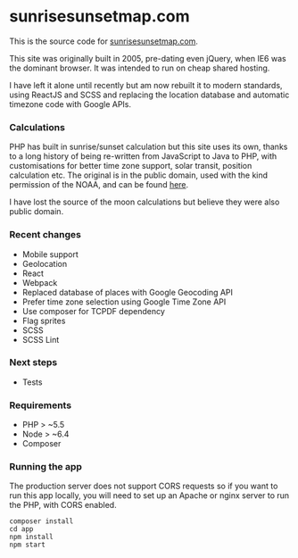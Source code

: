 # sunrisesunsetmap.com

This is the source code for [sunrisesunsetmap.com](https://sunrisesunsetmap.com).

This site was originally built in 2005, pre-dating even jQuery, when IE6 was the dominant browser.
It was intended to run on cheap shared hosting.

I have left it alone until recently but am now rebuilt it to modern standards, using ReactJS
and SCSS and replacing the location database and automatic timezone code with Google APIs.

### Calculations

PHP has built in sunrise/sunset calculation but this site uses its own, thanks to a long history of
being re-written from JavaScript to Java to PHP, with customisations for better time zone support, solar
transit, position calculation etc. The original is in the public domain, used with the kind permission of the
NOAA, and can be found [here](https://www.esrl.noaa.gov/gmd/grad/solcalc/sunrise.html).

I have lost the source of the moon calculations but believe they were also public domain.

### Recent changes

* Mobile support
* Geolocation
* React
* Webpack
* Replaced database of places with Google Geocoding API
* Prefer time zone selection using Google Time Zone API
* Use composer for TCPDF dependency
* Flag sprites
* SCSS
* SCSS Lint

### Next steps

* Tests

### Requirements

* PHP > ~5.5
* Node > ~6.4
* Composer

### Running the app

The production server does not support CORS requests so if you want to run this app locally, you will need to
set up an Apache or nginx server to run the PHP, with CORS enabled.

    composer install
    cd app
    npm install
    npm start
